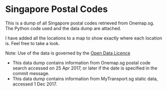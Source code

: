 # Singapore Postal Codes

This is a dump of all Singapore postal codes retrieved from Onemap.sg.\
The Python code used and the data dump are attached.

I have added all the locations to a map to show exactly where each location is. Feel free to take a look.

Note: Use of the data is governed by the [Open Data Licence](https://www.onemap.sg/legal/opendatalicence.html)
- This data dump contains information from Onemap.sg postal code search accessed on 25 Apr 2017, or later
 if the date is specified in the commit message.
- This data dump contains information from MyTransport.sg static data, accessed 1 Dec 2017.

